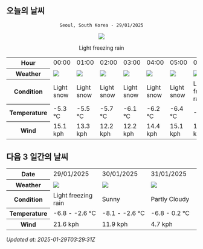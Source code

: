 ## 오늘의 날씨
<div align="center">

`Seoul, South Korea - 29/01/2025`

<img src="https://cdn.weatherapi.com/weather/64x64/day/311.png"/>

Light freezing rain

</div>


<table>
    <tr>
        <th>Hour</th>
        <td>00:00</td><td>01:00</td><td>02:00</td><td>03:00</td><td>04:00</td><td>05:00</td><td>06:00</td><td>07:00</td><td>08:00</td><td>09:00</td><td>10:00</td><td>11:00</td><td>12:00</td><td>13:00</td><td>14:00</td><td>15:00</td><td>16:00</td><td>17:00</td><td>18:00</td><td>19:00</td><td>20:00</td><td>21:00</td><td>22:00</td><td>23:00</td>
    </tr>
    <tr>
        <th>Weather</th>
        <td><img src="https://cdn.weatherapi.com/weather/64x64/night/326.png"></img></td><td><img src="https://cdn.weatherapi.com/weather/64x64/night/326.png"></img></td><td><img src="https://cdn.weatherapi.com/weather/64x64/night/326.png"></img></td><td><img src="https://cdn.weatherapi.com/weather/64x64/night/326.png"></img></td><td><img src="https://cdn.weatherapi.com/weather/64x64/night/326.png"></img></td><td><img src="https://cdn.weatherapi.com/weather/64x64/night/326.png"></img></td><td><img src="https://cdn.weatherapi.com/weather/64x64/night/311.png"></img></td><td><img src="https://cdn.weatherapi.com/weather/64x64/night/326.png"></img></td><td><img src="https://cdn.weatherapi.com/weather/64x64/day/311.png"></img></td><td><img src="https://cdn.weatherapi.com/weather/64x64/day/311.png"></img></td><td><img src="https://cdn.weatherapi.com/weather/64x64/day/311.png"></img></td><td><img src="https://cdn.weatherapi.com/weather/64x64/day/311.png"></img></td><td><img src="https://cdn.weatherapi.com/weather/64x64/day/116.png"></img></td><td><img src="https://cdn.weatherapi.com/weather/64x64/day/116.png"></img></td><td><img src="https://cdn.weatherapi.com/weather/64x64/day/116.png"></img></td><td><img src="https://cdn.weatherapi.com/weather/64x64/day/113.png"></img></td><td><img src="https://cdn.weatherapi.com/weather/64x64/day/113.png"></img></td><td><img src="https://cdn.weatherapi.com/weather/64x64/day/113.png"></img></td><td><img src="https://cdn.weatherapi.com/weather/64x64/night/113.png"></img></td><td><img src="https://cdn.weatherapi.com/weather/64x64/night/113.png"></img></td><td><img src="https://cdn.weatherapi.com/weather/64x64/night/113.png"></img></td><td><img src="https://cdn.weatherapi.com/weather/64x64/night/113.png"></img></td><td><img src="https://cdn.weatherapi.com/weather/64x64/night/113.png"></img></td><td><img src="https://cdn.weatherapi.com/weather/64x64/night/113.png"></img></td>
    </tr>
    <tr>
        <th>Condition</th>
        <td width="200px">Light snow</td><td width="200px">Light snow</td><td width="200px">Light snow</td><td width="200px">Light snow</td><td width="200px">Light snow</td><td width="200px">Light snow</td><td width="200px">Light freezing rain</td><td width="200px">Light snow</td><td width="200px">Light freezing rain</td><td width="200px">Light freezing rain</td><td width="200px">Light freezing rain</td><td width="200px">Light freezing rain</td><td width="200px">Partly cloudy</td><td width="200px">Partly Cloudy </td><td width="200px">Partly Cloudy </td><td width="200px">Sunny</td><td width="200px">Sunny</td><td width="200px">Sunny</td><td width="200px">Clear </td><td width="200px">Clear </td><td width="200px">Clear </td><td width="200px">Clear </td><td width="200px">Clear </td><td width="200px">Clear </td>
    </tr>
    <tr>
        <th>Temperature</th>
        <td>-5.3 °C</td><td>-5.5 °C</td><td>-5.7 °C</td><td>-6.1 °C</td><td>-6.2 °C</td><td>-6.4 °C</td><td>-6.7 °C</td><td>-6.8 °C</td><td>-6.8 °C</td><td>-5.7 °C</td><td>-4.7 °C</td><td>-4 °C</td><td>-2.8 °C</td><td>-3 °C</td><td>-2.7 °C</td><td>-2.6 °C</td><td>-3 °C</td><td>-3.7 °C</td><td>-5.1 °C</td><td>-5.7 °C</td><td>-6.1 °C</td><td>-6.4 °C</td><td>-6.6 °C</td><td>-6.8 °C</td>
    </tr>
    <tr>
        <th>Wind</th>
        <td>15.1 kph</td><td>13.3 kph</td><td>12.2 kph</td><td>12.2 kph</td><td>14.4 kph</td><td>15.1 kph</td><td>13.7 kph</td><td>12.2 kph</td><td>11.9 kph</td><td>14 kph</td><td>16.9 kph</td><td>19.1 kph</td><td>20.2 kph</td><td>20.9 kph</td><td>21.6 kph</td><td>21.2 kph</td><td>19.8 kph</td><td>17.6 kph</td><td>15.8 kph</td><td>15.5 kph</td><td>14.4 kph</td><td>12.6 kph</td><td>10.8 kph</td><td>10.1 kph</td>
    </tr>
</table>


## 다음 3 일간의 날씨


<table>
    <tr>
        <th>Date</th>
        <td>29/01/2025</td><td>30/01/2025</td><td>31/01/2025</td>
    </tr>
    <tr>
        <th>Weather</th>
        <td><img src="https://cdn.weatherapi.com/weather/64x64/day/311.png"/></td><td><img src="https://cdn.weatherapi.com/weather/64x64/day/113.png"/></td><td><img src="https://cdn.weatherapi.com/weather/64x64/day/116.png"/></td>
    </tr>
    <tr>
        <th>Condition</th>
        <td width="200px">Light freezing rain</td><td width="200px">Sunny</td><td width="200px">Partly Cloudy </td>
    </tr>
    <tr>
        <th>Temperature</th>
        <td>-6.8 -  -2.6 °C</td><td>-8.1 -  -2.6 °C</td><td>-6.8 -  0.2 °C</td>
    </tr>
    <tr>
        <th>Wind</th>
        <td>21.6 kph</td><td>11.9 kph</td><td>4.7 kph</td>
    </tr>
</table>


*Updated at: 2025-01-29T03:29:31Z*
